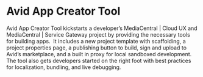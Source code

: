 # Avid App Creator Tool

Avid App Creator Tool kickstarts a developer’s MediaCentral | Cloud UX and MediaCentral | Service Gateway project by providing the necessary tools for building apps.  It includes a new project template with scaffolding, a project properties page, a publishing button to build, sign and upload to Avid’s marketplace, and a built in proxy for local sandboxed development.  The tool also gets developers started on the right foot with best practices for localization, bundling, and live debugging.